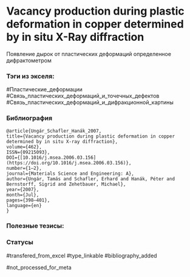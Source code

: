 # Vacancy production during plastic deformation in copper determined by in situ X-Ray diffraction

Появление дырок от пластических деформаций определенное дифрактометром

### Тэги из экселя:
#Пластические_деформации
#Связь_пластических_деформаций_и_точечных_дефектов
#Связь_пластических_деформаций_и_дифракционной_картины 

### Библиография
```
@article{Ungár_Schafler_Hanák_2007,
title={Vacancy production during plastic deformation in copper determined by in situ X-ray diffraction},
volume={462},
ISSN={09215093},
DOI={[10.1016/j.msea.2006.03.156](https://doi.org/10.1016/j.msea.2006.03.156)},
number={1–2},
journal={Materials Science and Engineering: A},
author={Ungár, Tamás and Schafler, Erhard and Hanák, Péter and Bernstorff, Sigrid and Zehetbauer, Michael},
year={2007},
month={Jul},
pages={398–401},
language={en}
}
```

### Полезные тезисы:

### Статусы
#transfered_from_excel 
#type_linkable 
#bibliography_added

#not_processed_for_meta
